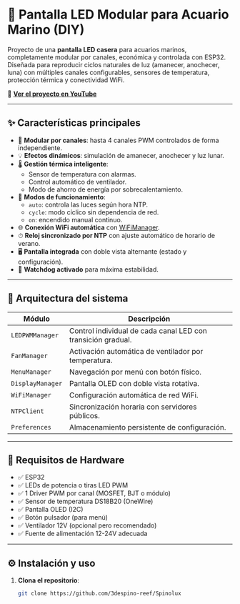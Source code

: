 # 🌊 Pantalla LED Modular para Acuario Marino (DIY)

Proyecto de una **pantalla LED casera** para acuarios marinos, completamente modular por canales, económica y controlada con ESP32. Diseñada para reproducir ciclos naturales de luz (amanecer, anochecer, luna) con múltiples canales configurables, sensores de temperatura, protección térmica y conectividad WiFi.


🎥 **[Ver el proyecto en YouTube](https://youtu.be/zrBU30r789M?si=7NmbrzLssdlGKISV)**

---

## ✨ Características principales

- 🔧 **Modular por canales**: hasta 4 canales PWM controlados de forma independiente.
- 💡 **Efectos dinámicos**: simulación de amanecer, anochecer y luz lunar.
- 🌡 **Gestión térmica inteligente**:
  - Sensor de temperatura con alarmas.
  - Control automático de ventilador.
  - Modo de ahorro de energía por sobrecalentamiento.
- 🧠 **Modos de funcionamiento**:
  - `auto`: controla las luces según hora NTP.
  - `cycle`: modo cíclico sin dependencia de red.
  - `on`: encendido manual continuo.
- 🌐 **Conexión WiFi automática** con [WiFiManager](https://github.com/tzapu/WiFiManager).
- ⏱ **Reloj sincronizado por NTP** con ajuste automático de horario de verano.
- 🖥 **Pantalla integrada** con doble vista alternante (estado y configuración).
- 🧪 **Watchdog activado** para máxima estabilidad.

---

## 🧱 Arquitectura del sistema

| Módulo             | Descripción                                                  |
|--------------------|--------------------------------------------------------------|
| `LEDPWMManager`    | Control individual de cada canal LED con transición gradual. |
| `FanManager`       | Activación automática de ventilador por temperatura.         |
| `MenuManager`      | Navegación por menú con botón físico.                        |
| `DisplayManager`   | Pantalla OLED con doble vista rotativa.                      |
| `WiFiManager`      | Configuración automática de red WiFi.                        |
| `NTPClient`        | Sincronización horaria con servidores públicos.              |
| `Preferences`      | Almacenamiento persistente de configuración.                 |

---

## 🧰 Requisitos de Hardware

- ✅ ESP32
- ✅ LEDs de potencia o tiras LED PWM
- ✅ 1 Driver PWM por canal (MOSFET, BJT o módulo)
- ✅ Sensor de temperatura DS18B20 (OneWire)
- ✅ Pantalla OLED (I2C)
- ✅ Botón pulsador (para menú)
- ✅ Ventilador 12V (opcional pero recomendado)
- ✅ Fuente de alimentación 12-24V adecuada

---

## ⚙️ Instalación y uso

1. **Clona el repositorio**:
   ```bash
   git clone https://github.com/3despino-reef/Spinolux
